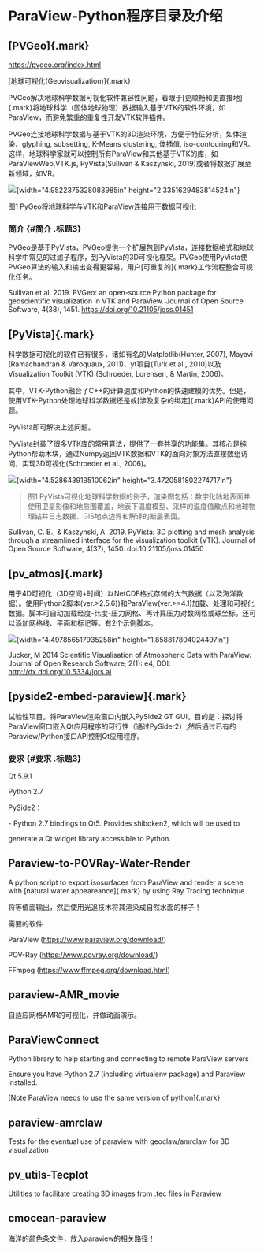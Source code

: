 # ParaView-Python程序目录及介绍

## [PVGeo]{.mark}

https://pvgeo.org/index.html

[地球可视化(Geovisualization)]{.mark}

PVGeo解决地球科学数据可视化软件兼容性问题，着眼于[更顺畅和更直接地]{.mark}将地球科学（固体地球物理）数据输入基于VTK的软件环境，如ParaView，而避免繁重的重复性开发VTK软件插件。

PVGeo连接地球科学数据与基于VTK的3D渲染环境，方便于特征分析，如体渲染、glyphing,
subsetting, K-Means clustering, 体插值,
iso-contouring和VR。这样，地球科学家就可以控制所有ParaView和其他基于VTK的库，如ParaViewWeb,VTK.js,
PyVista(Sullivan & Kaszynski, 2019)或者将数据扩展至新领域，如VR。

![](./media/image1.emf){width="4.9522375328083985in"
height="2.3351629483814524in"}

图1 PyGeo将地球科学与VTK和ParaView连接用于数据可视化

### 简介 {#简介 .标题3}

PVGeo是基于PyVista，PVGeo提供一个扩展包到PyVista，连接数据格式和地球科学中常见的过滤子程序，到PyVista的3D可视化框架。PVGeo使用PyVista使PVGeo算法的输入和输出变得更容易，用户[可重复的]{.mark}工作流程整合可视化任务。

Sullivan et al. 2019. PVGeo: an open-source Python package for
geoscientific visualization in VTK and ParaView. Journal of Open Source
Software, 4(38), 1451. <https://doi.org/10.21105/joss.01451>

## [PyVista]{.mark}

科学数据可视化的软件已有很多，诸如有名的Matplotlib(Hunter, 2007), Mayavi
(Ramachandran & Varoquaux, 2011)、yt项目(Turk et al.,
2010)以及Visualization Toolkit (VTK) (Schroeder, Lorensen, & Martin,
2006)。

其中，VTK-Python融合了C++的计算速度和Python的快速建模的优势。但是，使用VTK-Python处理地球科学数据还是或[涉及复杂的绑定]{.mark}API的使用问题。

PyVista即可解决上述问题。

PyVista封装了很多VTK库的常用算法，提供了一套共享的功能集。其核心是纯Python帮助木块，通过Numpy返回VTK数据和VTK的面向对象方法直接数组访问，实现3D可视化(Schroeder
et al., 2006)。

![](./media/image2.emf){width="4.528643919510062in"
height="3.4720581802274717in"}

> 图1
> PyVista可视化地球科学数据的例子，渲染图包括：数字化陆地表面并使用卫星影像和地质图覆盖，地表下温度模型、采样的温度值散点和地球物理钻井日志数据、GIS地点边界和解译的断层表面。

Sullivan, C. B., & Kaszynski, A. 2019. PyVista: 3D plotting and mesh
analysis through a streamlined interface for the visualization toolkit
(VTK). Journal of Open Source Software, 4(37), 1450.
doi:10.21105/joss.01450

## [pv_atmos]{.mark} 

用于4D可视化（3D空间+时间）以NetCDF格式存储的大气数据（以及海洋数据）。使用Python2脚本(ver.\>2.5.6))和ParaView(ver.\>=4.1)加载、处理和可视化数据。脚本可自动加载经度-纬度-压力网格、再计算压力对数网格或球坐标。还可以添加网格线、平面和标记等。有2个示例脚本。

![](./media/image3.emf){width="4.497856517935258in"
height="1.858817804024497in"}

Jucker, M 2014 Scientific Visualisation of Atmospheric Data with
ParaView. Journal of Open Research Software, 2(1): e4, DOI:
http://dx.doi.org/10.5334/jors.al

## [pyside2-embed-paraview]{.mark}

试验性项目。将ParaView渲染窗口内嵌入PySide2 GT
GUI。目的是：探讨将ParaView窗口嵌入Qt应用程序的可行性（通过PySider2）,然后通过已有的Paraview/Python接口API控制Qt应用程序。

### 要求 {#要求 .标题3}

Qt 5.9.1

Python 2.7

PySide2：

\- Python 2.7 bindings to Qt5. Provides shiboken2, which will be used to

generate a Qt widget library accessible to Python.

## Paraview-to-POVRay-Water-Render

A python script to export isosurfaces from ParaView and render a scene
with [natural water appeareance]{.mark} by using Ray Tracing technique.

将等值面输出，然后使用光追技术将其渲染成自然水面的样子！

需要的软件

ParaView (https://www.paraview.org/download/)

POV-Ray (https://www.povray.org/download/)

FFmpeg (<https://www.ffmpeg.org/download.html>)

## paraview-AMR_movie

自适应网格AMR的可视化，并做动画演示。

## ParaViewConnect

Python library to help starting and connecting to remote ParaView
servers

Ensure you have Python 2.7 (including virtualenv package) and Paraview
installed.

[Note ParaView needs to use the same version of python]{.mark}

## paraview-amrclaw

Tests for the eventual use of paraview with geoclaw/amrclaw for 3D
visualization

## pv_utils-Tecplot

Utilities to facilitate creating 3D images from .tec files in Paraview

## cmocean-paraview

海洋的颜色条文件，放入paraview的相关路径！
